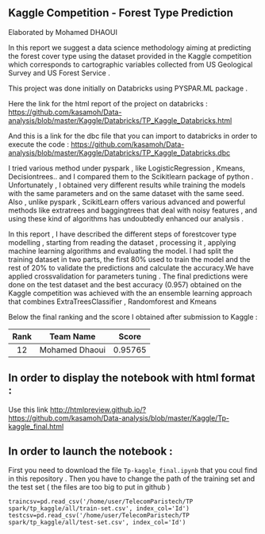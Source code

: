 
## Kaggle Competition - Forest Type Prediction  
Elaborated by Mohamed DHAOUI

In this report we suggest a data science methodology aiming at predicting the forest cover type using the dataset provided in the Kaggle competition which corresponds to cartographic variables collected from US Geological Survey and US Forest Service .


This project was done initially on Databricks using PYSPAR.ML package .

Here the link for the html report of the project on databricks :
https://github.com/kasamoh/Data-analysis/blob/master/Kaggle/Databricks/TP_Kaggle_Databricks.html

And this is a link for the dbc file that you can import to databricks in order to execute the code :
https://github.com/kasamoh/Data-analysis/blob/master/Kaggle/Databricks/TP_Kaggle_Databricks.dbc

I tried various method under pyspark , like LogisticRegression , Kmeans, Decisiontrees.. and I compared them to the Scikitlearn  package of python . Unfortunately , I obtained very different results while training the models with the same parameters and on the same dataset with the same seed. Also , unlike pyspark , ScikitLearn offers various advanced and powerful methods like extratrees and baggingtrees that deal with noisy features , and  using these kind of algorithms has undoubtedly enhanced our analysis .

In this report ,  I have described the different steps of forestcover type modelling , starting from reading the dataset , processing it , applying machine learning algorithms and evaluating the model. 
I had split the training dataset in two parts, the first 80% used to train the model and the rest of 20% to validate the predictions and calculate the accuracy.We have applied crossvalidation for parameters tuning  .
The final predictions were done on the test dataset and the best accuracy (0.957) obtained on the Kaggle competition was achieved with the an ensemble learning approach that combines ExtraTreesClassifier , Randomforest and Kmeans 

Below the final ranking and the score I obtained after submission to Kaggle : 

| Rank |Team Name| Score |
|:---------:|:-----------:|:-------:|
| 12        |Mohamed Dhaoui    |   0.95765  |

## In order to display the notebook with html format : 
Use this link http://htmlpreview.github.io/?https://github.com/kasamoh/Data-analysis/blob/master/Kaggle/Tp-kaggle_final.html

## In order to launch the notebook :
First you need to download the file `Tp-kaggle_final.ipynb` that you coul find in this repository .
Then you have to change the path of the training set and the test set  ( the files are too big to put in github ) 

```
traincsv=pd.read_csv('/home/user/TelecomParistech/TP spark/tp_kaggle/all/train-set.csv', index_col='Id')
testcsv=pd.read_csv('/home/user/TelecomParistech/TP spark/tp_kaggle/all/test-set.csv', index_col='Id') 
```


